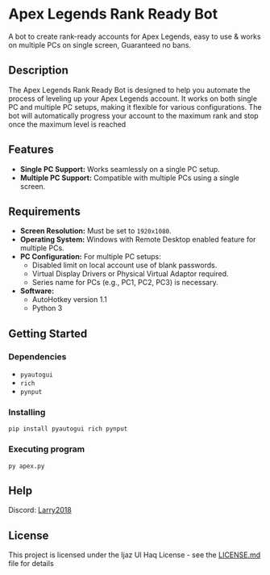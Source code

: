 # Apex Legends Rank Ready Bot

A bot to create rank-ready accounts for Apex Legends, easy to use & works on multiple PCs on single screen, Guaranteed no bans.

## Description

The Apex Legends Rank Ready Bot is designed to help you automate the process of leveling up your Apex Legends account. It works on both single PC and multiple PC setups, making it flexible for various configurations. The bot will automatically progress your account to the maximum rank and stop once the maximum level is reached

## Features

- **Single PC Support:** Works seamlessly on a single PC setup.
- **Multiple PC Support:** Compatible with multiple PCs using a single screen.

## Requirements
- **Screen Resolution:** Must be set to `1920x1080`.
- **Operating System:** Windows with Remote Desktop enabled feature for multiple PCs.
- **PC Configuration:** For multiple PC setups:
    - Disabled limit on local account use of blank passwords.
    - Virtual Display Drivers or Physical Virtual Adaptor required.
    - Series name for PCs (e.g., PC1, PC2, PC3) is necessary.
- **Software:**
    - AutoHotkey version 1.1
    - Python 3
## Getting Started

### Dependencies

- `pyautogui`
- `rich`
- `pynput`

### Installing

```
pip install pyautogui rich pynput
```

### Executing program

```
py apex.py
```

## Help

Discord: [Larry2018](https://discord.com/users/521582566642417684)

## License

This project is licensed under the Ijaz Ul Haq License - see the [LICENSE.md](https://github.com/EjazEkay/ApexLegendsXpGainer?tab=License-1-ov-file) file for details
